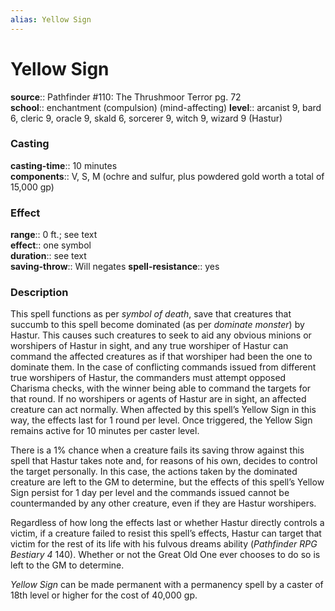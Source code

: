 ```yaml
---
alias: Yellow Sign
---
```


# Yellow Sign 

**source**:: Pathfinder \#110: The Thrushmoor Terror pg. 72  
**school**:: enchantment (compulsion) (mind-affecting)
**level**:: arcanist 9, bard 6, cleric 9, oracle 9, skald 6, sorcerer 9, witch 9, wizard 9 (Hastur)

### Casting 

**casting-time**:: 10 minutes  
**components**:: V, S, M (ochre and sulfur, plus powdered gold worth a total of 15,000 gp)

### Effect 

**range**:: 0 ft.; see text  
**effect**:: one symbol  
**duration**:: see text  
**saving-throw**:: Will negates
**spell-resistance**:: yes

### Description 

This spell functions as per *symbol of death*, save that creatures that succumb to this spell become dominated (as per *dominate monster*) by Hastur. This causes such creatures to seek to aid any obvious minions or worshipers of Hastur in sight, and any true worshiper of Hastur can command the affected creatures as if that worshiper had been the one to dominate them. In the case of conflicting commands issued from different true worshipers of Hastur, the commanders must attempt opposed Charisma checks, with the winner being able to command the targets for that round. If no worshipers or agents of Hastur are in sight, an affected creature can act normally. When affected by this spell’s Yellow Sign in this way, the effects last for 1 round per level. Once triggered, the Yellow Sign remains active for 10 minutes per caster level.  
  
There is a 1% chance when a creature fails its saving throw against this spell that Hastur takes note and, for reasons of his own, decides to control the target personally. In this case, the actions taken by the dominated creature are left to the GM to determine, but the effects of this spell’s Yellow Sign persist for 1 day per level and the commands issued cannot be countermanded by any other creature, even if they are Hastur worshipers.  
  
Regardless of how long the effects last or whether Hastur directly controls a victim, if a creature failed to resist this spell’s effects, Hastur can target that victim for the rest of its life with his fulvous dreams ability (*Pathfinder RPG Bestiary 4* 140). Whether or not the Great Old One ever chooses to do so is left to the GM to determine.  
  
*Yellow Sign* can be made permanent with a permanency spell by a caster of 18th level or higher for the cost of 40,000 gp.

